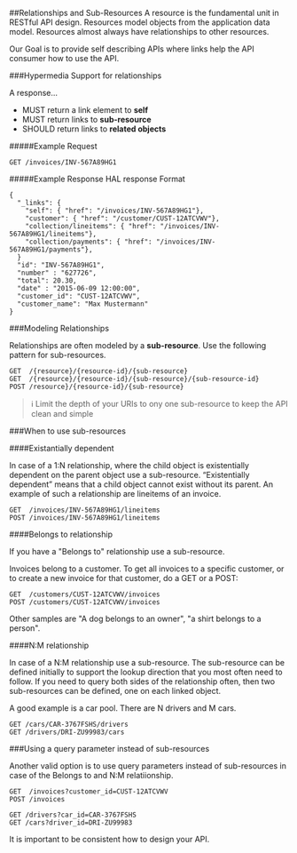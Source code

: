 ##Relationships and Sub-Resources
A resource is the fundamental unit in RESTful API design. Resources model objects from the application data model.
Resources almost always have relationships to other resources.

Our Goal is to provide self describing APIs where links help the API consumer how to use the API.

###Hypermedia Support for relationships

A response...
- MUST return a link element to **self**
- MUST return links to **sub-resource**
- SHOULD return links to **related objects**

#####Example Request

	GET /invoices/INV-567A89HG1
 

#####Example Response
HAL response Format

	{
	  "_links": {
	    "self": { "href": "/invoices/INV-567A89HG1"},
	    "customer": { "href": "/customer/CUST-12ATCVWV"},
	    "collection/lineitems": { "href": "/invoices/INV-567A89HG1/lineitems"},
	    "collection/payments": { "href": "/invoices/INV-567A89HG1/payments"},
	  }
	  "id": "INV-567A89HG1",
	  "number" : "627726",
	  "total": 20.30,
	  "date" : "2015-06-09 12:00:00",
	  "customer_id": "CUST-12ATCVWV",
	  "customer_name": "Max Mustermann"
	}

###Modeling Relationships

Relationships are often modeled by a **sub-resource**.
Use the following pattern for sub-resources.

	GET  /{resource}/{resource-id}/{sub-resource}
	GET  /{resource}/{resource-id}/{sub-resource}/{sub-resource-id}
	POST /resource}/{resource-id}/{sub-resource}

> :information_source: Limit the depth of your URIs to ony one sub-resource to keep the API clean and simple

###When to use sub-resources

####Existantially dependent 

In case of a 1:N relationship, where the child object is existentially dependent on the parent object use a sub-resource. “Existentially dependent” means that a child object cannot exist without its parent. 
An example of such a relationship are lineitems of an invoice.

	GET  /invoices/INV-567A89HG1/lineitems
	POST /invoices/INV-567A89HG1/lineitems
 

####Belongs to relationship

If you have a "Belongs to" relationship use a sub-resource.

Invoices belong to a customer. To get all invoices to a specific customer, or to create a new invoice for that customer, do a GET or a POST:

	GET  /customers/CUST-12ATCVWV/invoices
	POST /customers/CUST-12ATCVWV/invoices
 

Other samples are  "A dog belongs to an owner",  "a shirt belongs to a person".

####N:M relationship 

In case of a N:M relationship use a sub-resource. 
The sub-resource can be defined initially to support the lookup direction that you most often need to follow. 
If you need to query both sides of the relationship often, then two sub-resources can be defined, one on each linked object. 

A good example is a car pool. There are N drivers and M cars. 

	GET /cars/CAR-3767FSHS/drivers
	GET /drivers/DRI-ZU99983/cars
 

###Using a query parameter instead of sub-resources

Another valid option is to use query parameters instead of sub-resources in case of the Belongs to and N:M relatiionship.

	GET  /invoices?customer_id=CUST-12ATCVWV
	POST /invoices
	 
	GET /drivers?car_id=CAR-3767FSHS
	GET /cars?driver_id=DRI-ZU99983
 
It is important to be consistent how to design your API.
